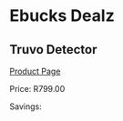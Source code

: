 
# Ebucks Dealz
## Truvo Detector
[Product Page](https://www.ebucks.com/web/shop/productSelected.do?prodId=1082148844&catId=370101825)

Price: R799.00

Savings: 


	